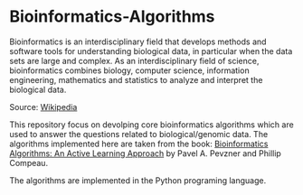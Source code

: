 # Bioinformatics-Algorithms

Bioinformatics is an interdisciplinary field that develops methods and software tools for understanding biological data, in particular when the data sets are large and complex. As an interdisciplinary field of science, bioinformatics combines biology, computer science, information engineering, mathematics and statistics to analyze and interpret the biological data.

Source: [Wikipedia](https://en.wikipedia.org/wiki/Bioinformatics)

This repository focus on devolping core bioinformatics algorithms which are used to answer the questions related to biological/genomic data. The algorithms implemented here are taken from the book: [Bioinformatics Algorithms: An Active Learning Approach](https://www.bioinformaticsalgorithms.org/) by Pavel A. Pevzner and Phillip Compeau.

The algorithms are implemented in the Python programing language.
